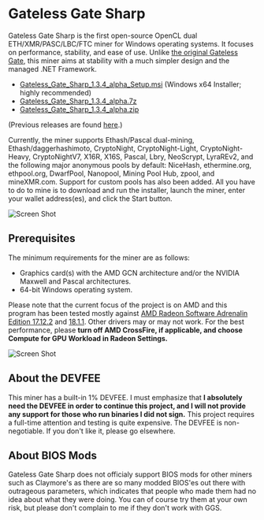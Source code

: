 # Gateless Gate Sharp

Gateless Gate Sharp is the first open-source OpenCL dual ETH/XMR/PASC/LBC/FTC miner for Windows operating systems. It focuses on performance, stability, and ease of use.
Unlike [the original Gateless Gate](https://github.com/zawawawa/gatelessgate), this miner aims at stability with a much simpler design and the managed .NET Framework.

* [Gateless_Gate_Sharp_1.3.4_alpha_Setup.msi](https://github.com/zawawawa/GatelessGateSharp/releases/download/v1.3.4-alpha/Gateless_Gate_Sharp_1.3.4_alpha_Setup.msi) (Windows x64 Installer; highly recommended)
* [Gateless_Gate_Sharp_1.3.4_alpha.7z](https://github.com/zawawawa/GatelessGateSharp/releases/download/v1.3.4-alpha/Gateless_Gate_Sharp_1.3.4_alpha.7z)
* [Gateless_Gate_Sharp_1.3.4_alpha.zip](https://github.com/zawawawa/GatelessGateSharp/releases/download/v1.3.4-alpha/Gateless_Gate_Sharp_1.3.4_alpha.zip)

(Previous releases are found [here](https://github.com/zawawawa/GatelessGateSharp/releases).)

Currently, the miner supports Ethash/Pascal dual-mining, Ethash/daggerhashimoto, CryptoNight, CryptoNight-Light, CryptoNight-Heavy, CryptoNightV7, X16R, X16S, Pascal, Lbry, NeoScrypt, LyraREv2, and the following major anonymous pools by default: NiceHash, ethermine.org, ethpool.org, DwarfPool, Nanopool, Mining Pool Hub, zpool, and mineXMR.com. Support for custom pools has also been added. All you have to do to mine is to download and run the installer, launch the miner, enter your wallet address(es), and click the Start button.

![Screen Shot](https://i.imgur.com/XiVc70d.png)

## Prerequisites

The minimum requirements for the miner are as follows:

* Graphics card(s) with the AMD GCN architecture and/or the NVIDIA Maxwell and Pascal architectures.
* 64-bit Windows operating system.

Please note that the current focus of the project is on AMD and this program has been tested mostly against [AMD Radeon Software Adrenalin Edition 17.12.2](http://support.amd.com/en-us/kb-articles/Pages/Radeon-Software-Adrenalin-Edition-18.1.1-Release-Notes.aspx) and [18.1.1](http://support.amd.com/en-us/kb-articles/Pages/Radeon-Software-Adrenalin-Edition-17.12.2-Release-Notes.aspx). Other drivers may or may not work. For the best performance, please **turn off AMD CrossFire, if applicable, and choose Compute for GPU Workload in Radeon Settings.**

![Screen Shot](https://i.imgur.com/TNIBhCa.png)

## About the DEVFEE

This miner has a built-in 1% DEVFEE. I must emphasize that **I absolutely need the DEVFEE in order to continue this project, and I will not provide any support for those who run binaries I did not sign.** This project requires a full-time attention and testing is quite expensive. The DEVFEE is non-negotiable. If you don't like it, please go elsewhere.

## About BIOS Mods

Gateless Gate Sharp does not officialy support BIOS mods for other miners such as Claymore's as there are so many modded BIOS'es out there with outrageous parameters, which indicates that people who made them had no idea about what they were doing. You can of course try them at your own risk, but please don't complain to me if they don't work with GGS.
